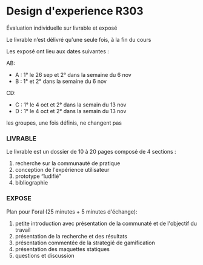 # Design d'experience R303


Évaluation individuelle sur livrable et exposé

Le livrable n’est délivré qu'une seule fois, à la fin du cours

Les exposé ont lieu aux dates suivantes :

AB:
* A : 1° le 26 sep et 2° dans la semaine du 6 nov
* B : 1° et 2° dans la semaine du 6 nov
  
CD: 
* C : 1° le 4 oct et 2° dans la semain du 13 nov
* D : 1° le 4 oct et 2° dans la semain du 13 nov
  
les groupes, une fois définis, ne changent pas

### LIVRABLE
Le livrable est un dossier de 10 à 20 pages composé de 4 sections : 
1) recherche sur la communauté de pratique 
2) conception de l'expérience utilisateur 
3) prototype “ludifié”
4) bibliographie


### EXPOSE
Plan pour l'oral (25 minutes + 5 minutes d'échange):
1) petite introduction avec présentation de la communaté et de l'objectif du travail 
2) présentation de la recherche et des résultats
3) présentation commentée de la strategié de gamification 
4) présentation des maquettes statiques 
5) questions et discussion
